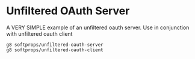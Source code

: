 # Unfiltered OAuth Server

A VERY SIMPLE example of an unfiltered oauth server. Use in conjunction with unfiltered oauth client

    g8 softprops/unfiltered-oauth-server
    g8 softprops/unfiltered-oauth-client